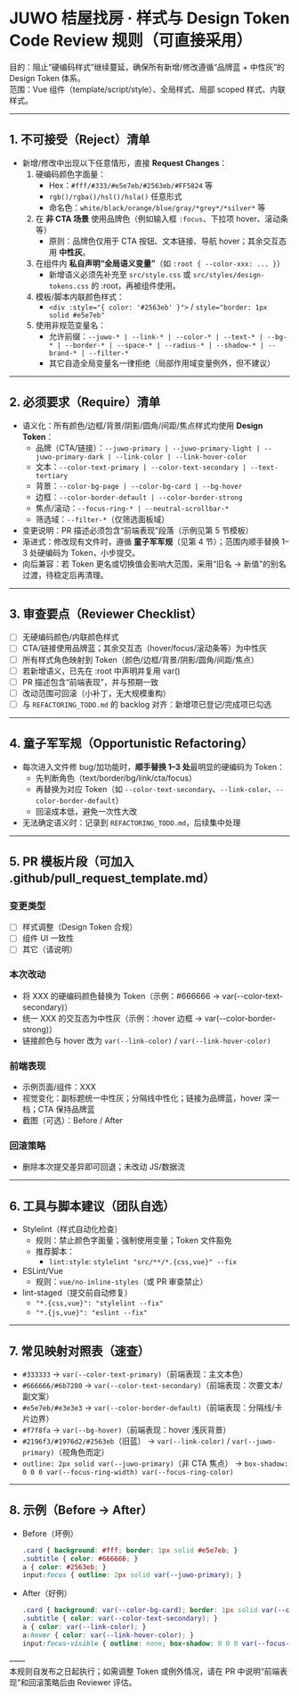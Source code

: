 # JUWO 桔屋找房 · 样式与 Design Token Code Review 规则（可直接采用）

目的：阻止“硬编码样式”继续蔓延，确保所有新增/修改遵循“品牌蓝 + 中性灰”的 Design Token 体系。  
范围：Vue 组件（template/script/style）、全局样式、局部 scoped 样式、内联样式。

---

## 1. 不可接受（Reject）清单

- 新增/修改中出现以下任意情形，直接 **Request Changes**：
  1) 硬编码颜色字面量：
     - Hex：`#fff/#333/#e5e7eb/#2563eb/#FF5824` 等
     - `rgb()/rgba()/hsl()/hsla()` 任意形式
     - 命名色：`white/black/orange/blue/gray/*grey*/*silver*` 等
  2) 在 **非 CTA 场景** 使用品牌色（例如输入框 `:focus`、下拉项 hover、滚动条等）  
     - 原则：品牌色仅用于 CTA 按钮、文本链接、导航 hover；其余交互态用 **中性灰**。
  3) 在组件内 **私自声明“全局语义变量”**（如 `:root { --color-xxx: ... }`）
     - 新增语义必须先补充至 `src/style.css` 或 `src/styles/design-tokens.css` 的 :root，再被组件使用。
  4) 模板/脚本内联颜色样式：
     - `<div :style="{ color: '#2563eb' }">` / `style="border: 1px solid #e5e7eb"`
  5) 使用非规范变量名：
     - 允许前缀：`--juwo-* | --link-* | --color-* | --text-* | --bg-* | --border-* | --space-* | --radius-* | --shadow-* | --brand-* | --filter-*`
     - 其它自造全局变量名一律拒绝（局部作用域变量例外，但不建议）

---

## 2. 必须要求（Require）清单

- 语义化：所有颜色/边框/背景/阴影/圆角/间距/焦点样式均使用 **Design Token**：
  - 品牌（CTA/链接）：`--juwo-primary | --juwo-primary-light | --juwo-primary-dark | --link-color | --link-hover-color`
  - 文本：`--color-text-primary | --color-text-secondary | --text-tertiary`
  - 背景：`--color-bg-page | --color-bg-card | --bg-hover`
  - 边框：`--color-border-default | --color-border-strong`
  - 焦点/滚动：`--focus-ring-* | --neutral-scrollbar-*`
  - 筛选域：`--filter-*`（仅筛选面板域）
- 变更说明：PR 描述必须包含“前端表现”段落（示例见第 5 节模板）
- 渐进式：修改现有文件时，遵循 **童子军军规**（见第 4 节）；范围内顺手替换 1–3 处硬编码为 Token，小步提交。
- 向后兼容：若 Token 更名或切换值会影响大范围，采用“旧名 → 新值”的别名过渡，待稳定后再清理。

---

## 3. 审查要点（Reviewer Checklist）

- [ ] 无硬编码颜色/内联颜色样式
- [ ] CTA/链接使用品牌蓝；其余交互态（hover/focus/滚动条等）为中性灰
- [ ] 所有样式角色映射到 Token（颜色/边框/背景/阴影/圆角/间距/焦点）
- [ ] 若新增语义，已先在 :root 中声明并复用 var()
- [ ] PR 描述包含“前端表现”，并与预期一致
- [ ] 改动范围可回滚（小补丁，无大规模重构）
- [ ] 与 `REFACTORING_TODO.md` 的 backlog 对齐：新增项已登记/完成项已勾选

---

## 4. 童子军军规（Opportunistic Refactoring）

- 每次进入文件修 bug/加功能时，**顺手替换 1–3 处**最明显的硬编码为 Token：
  - 先判断角色（text/border/bg/link/cta/focus）
  - 再替换为对应 Token（如 `--color-text-secondary`、`--link-color`、`--color-border-default`）
  - 回滚成本低，避免一次性大改
- 无法确定语义时：记录到 `REFACTORING_TODO.md`，后续集中处理

---

## 5. PR 模板片段（可加入 .github/pull_request_template.md）

### 变更类型
- [ ] 样式调整（Design Token 合规）
- [ ] 组件 UI 一致性
- [ ] 其它（请说明）

### 本次改动
- 将 XXX 的硬编码颜色替换为 Token（示例：#666666 → var(--color-text-secondary)）
- 统一 XXX 的交互态为中性灰（示例：:hover 边框 → var(--color-border-strong)）
- 链接颜色与 hover 改为 `var(--link-color)` / `var(--link-hover-color)`

### 前端表现
- 示例页面/组件：XXX
- 视觉变化：副标题统一中性灰；分隔线中性化；链接为品牌蓝，hover 深一档；CTA 保持品牌蓝
- 截图（可选）：Before / After

### 回滚策略
- 删除本次提交差异即可回退；未改动 JS/数据流

---

## 6. 工具与脚本建议（团队自选）

- Stylelint（样式自动化检查）
  - 规则：禁止颜色字面量；强制使用变量；Token 文件豁免
  - 推荐脚本：
    - `lint:style`: `stylelint "src/**/*.{css,vue}" --fix`
- ESLint/Vue
  - 规则：`vue/no-inline-styles`（或 PR 审查禁止）
- lint-staged（提交前自动修复）
  - `"*.{css,vue}": "stylelint --fix"`
  - `"*.{js,vue}": "eslint --fix"`

---

## 7. 常见映射对照表（速查）

- `#333333` → `var(--color-text-primary)`（前端表现：主文本色）
- `#666666/#6b7280` → `var(--color-text-secondary)`（前端表现：次要文本/副文案）
- `#e5e7eb/#e3e3e3` → `var(--color-border-default)`（前端表现：分隔线/卡片边界）
- `#f7f8fa` → `var(--bg-hover)`（前端表现：hover 浅灰背景）
- `#2196f3/#1976d2/#2563eb`（旧蓝） → `var(--link-color)` / `var(--juwo-primary)`（视角色而定）
- `outline: 2px solid var(--juwo-primary)`（非 CTA 焦点） → `box-shadow: 0 0 0 var(--focus-ring-width) var(--focus-ring-color)`

---

## 8. 示例（Before → After）

- Before（坏例）
  ```css
  .card { background: #fff; border: 1px solid #e5e7eb; }
  .subtitle { color: #666666; }
  a { color: #2563eb; }
  input:focus { outline: 2px solid var(--juwo-primary); }
  ```
- After（好例）
  ```css
  .card { background: var(--color-bg-card); border: 1px solid var(--color-border-default); }
  .subtitle { color: var(--color-text-secondary); }
  a { color: var(--link-color); }
  a:hover { color: var(--link-hover-color); }
  input:focus-visible { outline: none; box-shadow: 0 0 0 var(--focus-ring-width) var(--focus-ring-color); }
  ```

——  
本规则自发布之日起执行；如需调整 Token 或例外情况，请在 PR 中说明“前端表现”和回滚策略后由 Reviewer 评估。
